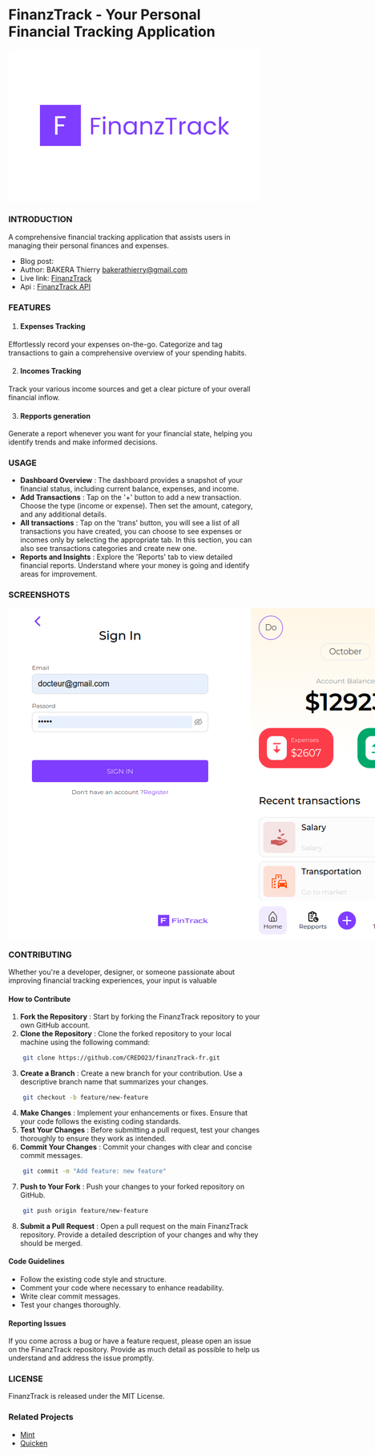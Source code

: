 # FinanzTrack - Your Personal Financial Tracking Application

<img src='./src/assets/logo/logo.png'>


### INTRODUCTION


A comprehensive financial tracking application that assists users in managing their personal finances and expenses.

- Blog post:
- Author: BAKERA Thierry <bakerathierry@gmail.com>
- Live link: [FinanzTrack](https://finanztrack.vercel.app/)
- Api : [FinanzTrack API](https://github.com/CREDO23/finanzTrack-bc)



### FEATURES


1. #### Expenses Tracking

Effortlessly record your expenses on-the-go. Categorize and tag transactions to gain a comprehensive overview of your spending habits.

2. #### Incomes Tracking

Track your various income sources and get a clear picture of your overall financial inflow. 

3. #### Repports generation

Generate a report whenever you want for your financial state, helping you identify trends and make informed decisions.


### USAGE


- **Dashboard Overview** : The dashboard provides a snapshot of your financial status, including current balance, expenses, and income.
- **Add Transactions** : Tap on the '+' button to add a new transaction. Choose the type (income or expense). Then set the amount, category, and any additional details.
- **All transactions** : Tap on the 'trans' button, you will see a list of all transactions you have created, you can choose to see expenses or incomes only by selecting the appropriate tab.
In this section, you can also see transactions categories and create new one.
- **Reports and Insights** : Explore the 'Reports' tab to view detailed financial reports. Understand where your money is going and identify areas for improvement.


### SCREENSHOTS

<div style="display:flex;">
<img src='./public/screenshots/singin.png'>
<img src='./public/screenshots/dashboard.png'>
<img src='./public/screenshots/new.png'>
<img src='./public/screenshots/transactions.png'>
</div>


### CONTRIBUTING


Whether you're a developer, designer, or someone passionate about improving financial tracking experiences, your input is valuable

#### How to Contribute

1. **Fork the Repository** : Start by forking the FinanzTrack repository to your own GitHub account.
2. **Clone the Repository** : Clone the forked repository to your local machine using the following command:
```bash
    git clone https://github.com/CREDO23/finanzTrack-fr.git
```
3. **Create a Branch** : Create a new branch for your contribution. Use a descriptive branch name that summarizes your changes.
```bash
    git checkout -b feature/new-feature
```
4. **Make Changes** : Implement your enhancements or fixes. Ensure that your code follows the existing coding standards.
5. **Test Your Changes** : Before submitting a pull request, test your changes thoroughly to ensure they work as intended.
6. **Commit Your Changes** : Commit your changes with clear and concise commit messages.
```bash
    git commit -m "Add feature: new feature"
```
7. **Push to Your Fork** : Push your changes to your forked repository on GitHub.
```bash
    git push origin feature/new-feature
```
8. **Submit a Pull Request** : Open a pull request on the main FinanzTrack repository. Provide a detailed description of your changes and why they should be merged.

#### Code Guidelines

- Follow the existing code style and structure.
- Comment your code where necessary to enhance readability.
- Write clear commit messages.
- Test your changes thoroughly.

#### Reporting Issues

If you come across a bug or have a feature request, please open an issue on the FinanzTrack repository. Provide as much detail as possible to help us understand and address the issue promptly.


### LICENSE
FinanzTrack is released under the MIT License.


### Related Projects
- [Mint](https://mint.intuit.com/)
- [Quicken](https://www.quicken.com/)

